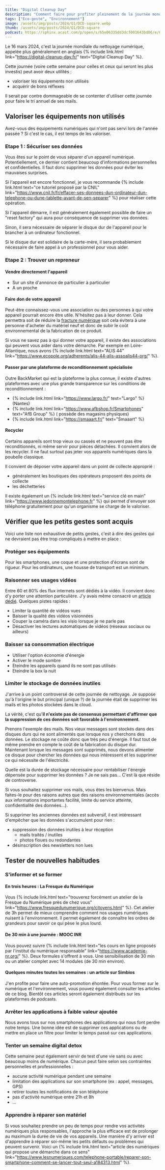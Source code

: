 ```yaml
---
title: "Digital Cleanup Day"
description: "Comment faire pour profiter pleinement de la journée mondiale du nettoyage numérique"
tags: ["Eco-geste", "Environnement"]
image: /assets/img/posts/2024/Q1/DCD-square.webp
thumb: /assets/img/posts/2024/Q1/DCD-square
podcast: https://sphinx.acast.com/p/open/s/65e06335dd3dcf001643bd06/e/66152b95ecab3b001609f91b/media.mp3
---
```

Le 16 mars 2024, c'est la journée mondiale du nettoyage numérique, appelée plus généralement en anglais {% include link.html link="https://digital-cleanup-day.fr/" text="Digital Cleanup Day" %}.

Cette journée (voire cette semaine pour celles et ceux qui seront les plus investis) peut avoir deux utilités :
- valoriser les équipements non utilisés
- acquérir de bons réflexes

Il serait par contre dommageable de se contenter d'utiliser cette journée pour faire le tri annuel de ses mails.

## Valoriser les équipements non utilisés

Avez-vous des équipements numériques qui n'ont pas servi lors de l'année passée ? Si c'est le cas, il est temps de les valoriser.

### Etape 1 : Sécuriser ses données

Vous êtes sur le point de vous séparer d'un appareil numérique. Potentiellement, ce dernier contient beaucoup d'informations personnelles et confidentielles. Il faut donc supprimer les données pour éviter les mauvaises surprises. 

Si l'appareil est encore fonctionnel, je vous recommande {% include link.html text="ce tutoriel proposé par la CNIL" link="https://www.cnil.fr/fr/effacer-ses-donnees-dun-ordinateur-dun-telephone-ou-dune-tablette-avant-de-sen-separer" %} pour réaliser cette opération.

Si l'appareil démarre, il est généralement également possible de faire un "reset factory" qui aura pour conséquence de supprimer vos données.

Sinon, il sera nécessaire de séparer le disque dur de l'appareil pour le brancher à un ordinateur fonctionnel. 

Si le disque dur est solidaire de la carte-mère, il sera probablement nécessaire de faire appel à un professionnel pour vous aider.

### Etape 2 : Trouver un repreneur

#### Vendre directement l'appareil
- Sur un site d'annonce de particulier à particulier
- A un proche

#### Faire don de votre appareil
Peut-être connaissez-vous une association ou des personnes à qui votre appareil pourrait encore être utile. N'hésitez pas à leur donner. Cela permettra soit de réduire la [fracture numérique](/blog/2023/08/21/Fracture_Numerique.html) soit cela évitera à une personne d'acheter du matériel neuf et donc de subir le coût environnemental de la fabrication de ce produit.

Si vous ne savez pas à qui donner votre appareil, il existe des associations qui peuvent vous aider dans votre démarche. Par exemple en Loire-Atlantique, nous avons {% include link.html text="ALIS 44" link="https://www.ecopole.org/adherents/alis-44-alis-assoalis44-org/" %}.

#### Passer par une plateforme de reconditionnement spécialisée
Outre BackMarket qui est la plateforme la plus connue, il existe d'autres plateformes avec une plus grande transparence sur les conditions de reconditionnement :
- {% include link.html link="https://www.largo.fr/" text="Largo" %} (Nantes)
- {% include link.html link="https://www.afbshop.fr/Smartphones" text="AfB Group" %} ( possède des magasins physiques)
- {% include link.html link="https://smaaart.fr/" text="Smaaart" %}

#### Recycler
Certains appareils sont trop vieux ou cassés et ne peuvent pas être reconditionnés, ni même servir pour pièces détachées. Il convient alors de les recycler. Il ne faut surtout pas jeter vos appareils numériques dans la poubelle classique.

Il convient de déposer votre appareil dans un point de collecte approprié :
- généralement les boutiques des opérateurs proposent des points de collecte
- les déchetteries

Il existe également un {% include link.html text="service clé en main" link="https://www.jedonnemontelephone.fr" %} qui permet d'envoyer son téléphone gratuitement pour qu'un organisme se charge de le valoriser. 

## Vérifier que les petits gestes sont acquis

Voici une liste non exhaustive de petits gestes, c'est à dire des gestes qui ne devraient pas être trop compliqués à mettre en place :

### Protéger ses équipements
Pour les smartphones, une coque et une protection d'écrans sont de rigueur. Pour les ordinateurs, une housse de transport est un minimum.

### Raisonner ses usages vidéos
Entre 60 et 80% des flux internets sont dédiés à la vidéo. Il convient donc d'y porter une attention particulière. J'y avais même consacré un [article dédié](/blog/2023/11/27/Raisonner-usages-video.html).
Quelques pistes rapides :
- Limiter la quantité de vidéos vues 
- Baisser la qualité des vidéos visionnées
- Couper la caméra dans les visio lorsque je ne parle pas
- Désactiver les lectures automatiques de vidéos (réseaux sociaux ou ailleurs)

### Baisser sa consommation électrique
- Utiliser l'option économie d'énergie
- Activer le mode sombre
- Eteindre les appareils quand ils ne sont pas utilisés
- Eteindre la box la nuit

### Limiter le stockage de données inutiles

J'arrive à un point controversé de cette journée de nettoyage. Je suppose qu'à l'origine le but principal (unique ?) de la journée était de supprimer les mails et les photos stockées dans le cloud.

La vérité, c'est qu'**il n'existe pas de consensus permettant d'affirmer que la suppression de ces données soit favorable à l'environnement**. 

Prenons l'exemple des mails. Nos vieux messages sont stockés dans des disques durs qui ne sont alimentés que lorsque nos y cherchons des données. Le stockage ne coûte donc que très peu d'énergie. Il faut tout de même prendre en compte le coût de la fabrication du disque dur. Maintenant lorsque les messages sont supprimés, nous devons alimenter ce disque pour chercher les données qui nous intéressent et les supprimer ce qui nécessite de l'électricité.

Quelle est la durée de stockage nécessaire pour rentabiliser l'énergie dépensée pour supprimer les données ? Je ne sais pas... C'est là que réside de controverse.

Si vous souhaitez supprimer vos mails, vous êtes les bienvenus. Mais faites-le pour des raisons autres que des raisons environnementales (accès aux informations importantes facilité, limite du service atteinte, confidentialité des données...).

Si supprimer les anciennes données est subversif, il est intéressant d'empêcher que les données s'accumulent pour rien :
- suppression des données inutiles à leur réception
  - mails traités / inutiles
  - photos floues ou redondantes
- désinscription des newsletters non lues

## Tester de nouvelles habitudes

### S'informer et se former

#### En trois heures : La Fresque du Numérique
Vous {% include link.html text="trouverez forcément un atelier de la Fresque du Numérique près de chez vous" link="https://www.fresquedunumerique.org/citoyens.html" %}. Cet atelier de 3h permet de mieux comprendre comment nos usages numériques nuisent à l'environnement. Il permet également de connaître les ordres de grandeurs pour savoir ce qui pèse le plus lourd.

#### De 30 min à une journée : MOOC INR
Vous pouvez suivre {% include link.html text="les cours en ligne proposés par l'institut du numérique responsable" link="https://www.academie-nr.org/" %}. Deux formules s'offrent à vous. Une sensibilisation de 30 min ou un atelier complet avec 14 modules (de 30 min environ).

#### Quelques minutes toutes les semaines : un article sur Simbios
J'en profite pour faire une auto-promotion éhontée. Pour vous former sur le numérique et l'environnement, vous pouvez également consulter les articles de ce blog.
Bientôt ces articles seront également distribués sur les plateformes de podcasts.

### Arrêter les applications à faible valeur ajoutée
Nous avons tous sur nos smartphones des applications qui nous font perdre notre temps. Une bonne idée est de supprimer ces applications ou de mettre en place un filtre pour limiter le temps passé sur ces applications.

### Tenter un semaine digital detox
Cette semaine peut également servir de test d'une vie sans ou avec beaucoup moins de numérique. Chacun peut faire selon ses contraintes personnelles et professionnelles :
- aucune activité numérique pendant une semaine
- limitation des applications sur son smartphone (ex : appel, messages, GPS)
- retirer toutes les notifications de son téléphone
- pas d'activité numérique entre 21h et 8h
- ...

### Apprendre à réparer son matériel
Si vous souhaitez prendre un peu de temps pour rendre vos activités numériques plus responsables, l'approche la plus efficace est de prolonger au maximum la durée de vie de vos appareils. 
Une manière d'y arriver est d'apprendre à réparer soi-même les petits défauts ou problèmes qui peuvent survenir. Voici un {% include link.html text="article des numériques qui propose une démarche dans ce sens" link="https://www.lesnumeriques.com/telephone-portable/reparer-son-smartphone-comment-se-lancer-tout-seul-a184313.html" %}.